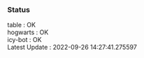 ### Status


table : OK  
hogwarts : OK  
icy-bot : OK  
Latest Update : 2022-09-26 14:27:41.275597
